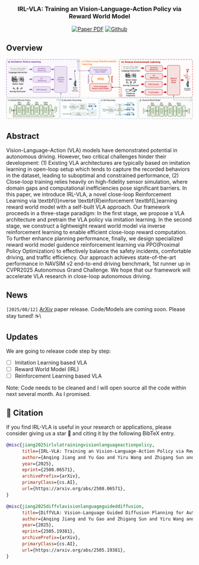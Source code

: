 <div align="center">
<h3>IRL-VLA: Training an Vision-Language-Action Policy via Reward World Model</h3>

<a href="https://arxiv.org/abs/2508.06571"><img src='https://img.shields.io/badge/arXiv-IRL--VLA-red' alt='Paper PDF'></a>
<a href="https://github.com/IRL-VLA/IRL-VLA"><img src='https://img.shields.io/badge/Github-IRL--VLA-blue' alt='Github'></a>
<!-- <a href="https://ieeexplore.ieee.org/document/10592819"><img src='https://img.shields.io/badge/arXiv-SemanticFormer-blue' alt='Paper PDF'></a>
<a href="https://www.arxiv.org/pdf/2508.01778"><img src='https://img.shields.io/badge/Datasets-MaplessQCNet-red' alt='Datasets'></a>
<a href="https://www.arxiv.org/pdf/2508.01778"><img src='https://img.shields.io/badge/Datasets-Sparse4D-green' alt='Datasets'></a> -->

</div>


## Overview

![github_irlVLA](assets/01_overall_framework.png)

## Abstract         

Vision-Language-Action (VLA) models have demonstrated potential in autonomous driving. However, two critical challenges hinder their development: (1) Existing VLA architectures are typically based on imitation learning in open-loop setup which tends to capture the recorded behaviors in the dataset, leading to suboptimal and constrained performance, (2) Close-loop training relies heavily on high-fidelity sensor simulation, where domain gaps and computational inefficiencies pose significant barriers. In this paper, we introduce IRL-VLA, a novel close-loop Reinforcement Learning via \textbf{I}nverse \textbf{R}einforcement \textbf{L}earning reward world model with a self-built VLA approach. Our framework proceeds in a three-stage paradigm: In the first stage, we propose a VLA architecture and pretrain the VLA policy via imitation learning. In the second stage, we construct a lightweight reward world model via inverse reinforcement learning to enable efficient close-loop reward computation. To further enhance planning performance, finally, we design specialized reward world model guidence reinforcement learning via PPO(Proximal Policy Optimization) to effectively balance the safety incidents, comfortable driving, and traffic efficiency. Our approach achieves state-of-the-art performance in NAVSIM v2 end-to-end driving benchmark, 1st runner up in CVPR2025 Autonomous Grand Challenge. We hope that our framework will accelerate VLA research in close-loop autonomous driving.



## News
`[2025/08/12]` [ArXiv](https://arxiv.org/abs/2508.06571) paper release. Code/Models are coming soon. Please stay tuned! ☕️\

## Updates
We are going to release code step by step:

- [ ] Imitation Learning based VLA
- [ ] Reward World Model (IRL)
- [ ] Reinforcement Learning based VLA

Note: Code needs to be cleaned and I will open source all the code within next several month. As I promised.

## 📄 Citation

If you find IRL-VLA is useful in your research or applications, please consider giving us a star 🌟 and citing it by the following BibTeX entry.

```bibtex
@misc{jiang2025irlvlatrainingvisionlanguageactionpolicy,
      title={IRL-VLA: Training an Vision-Language-Action Policy via Reward World Model}, 
      author={Anqing Jiang and Yu Gao and Yiru Wang and Zhigang Sun and Shuo Wang and Yuwen Heng and Hao Sun and Shichen Tang and Lijuan Zhu and Jinhao Chai and Jijun Wang and Zichong Gu and Hao Jiang and Li Sun},
      year={2025},
      eprint={2508.06571},
      archivePrefix={arXiv},
      primaryClass={cs.AI},
      url={https://arxiv.org/abs/2508.06571}, 
}
```

```bibtex
@misc{jiang2025diffvlavisionlanguageguideddiffusion,
      title={DiffVLA: Vision-Language Guided Diffusion Planning for Autonomous Driving}, 
      author={Anqing Jiang and Yu Gao and Zhigang Sun and Yiru Wang and Jijun Wang and Jinghao Chai and Qian Cao and Yuweng Heng and Hao Jiang and Yunda Dong and Zongzheng Zhang and Xianda Guo and Hao Sun and Hao Zhao},
      year={2025},
      eprint={2505.19381},
      archivePrefix={arXiv},
      primaryClass={cs.AI},
      url={https://arxiv.org/abs/2505.19381}, 
}
```